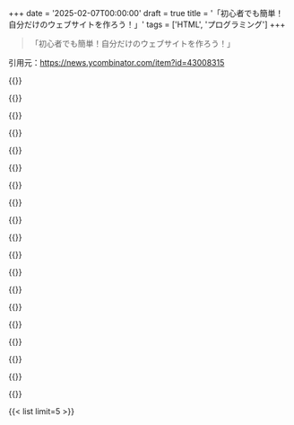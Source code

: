 +++
date = '2025-02-07T00:00:00'
draft = true
title = '「初心者でも簡単！自分だけのウェブサイトを作ろう！」'
tags = ['HTML', 'プログラミング']
+++

> 「初心者でも簡単！自分だけのウェブサイトを作ろう！」

引用元：https://news.ycombinator.com/item?id=43008315

{{<matomeQuote body="このガイドは12歳の娘のために書いたんだけど、子ども向けのウェブ開発入門としてはもう少し工夫が必要だと思う。特にMDNにすぐ飛ぶのはちょっと難しすぎ。指示はあるけど、なぜそうするのかの説明が少ないから、初心者にはわかりにくい。HTMLのセマンティクスに行く前に、作成から公開までの単純な流れを教えるべきじゃないかな。" userName="shit_game" createdAt="2025-02-11T07:58:58" color="">}}

{{<matomeQuote body="このHTMLエディタを作ったんだけど、瞬時にプレビューできて友達に初めてのHTMLページ作りを教えるのに役立った。自分用に作ったけどすごく使えるよ。非開発者の友達が初めてコーディングにワクワクしてるの見ると嬉しい。https://no-gravity.github.io/html_editor/" userName="mg" createdAt="2025-02-11T07:18:39" color="">}}
    

{{<matomeQuote body="いい記事だね！ウェブサイト作りたい初心者に教えてあげたい内容。初めての開発者としてReactのサイトを学ぶのはキツイと思う。" userName="tommica" createdAt="2025-02-11T07:03:20" color="">}}

{{<matomeQuote body="すごい！でも、99%の非開発者はこうなるんだよね：HTML＆CSSの基本学んで、無料ホストで作り始めて、「無理無理！」ってなってWordPressに逃げる。で、なんか壊れて助けてもらうか諦めるって感じ。開発者は自分の静的サイトジェネレーター作って楽しんでるけどね。" userName="egeozcan" createdAt="2025-02-11T07:36:33" color="#785bff">}}

{{<matomeQuote body="この話ではneocitiesのことも言いたいな。https://neocities.org/ これはネットの宝石みたいな存在。" userName="nhatcher" createdAt="2025-02-11T07:58:54" color="">}}

{{<matomeQuote body="ウェブサイト作りは簡単だけど、公開して定期的に更新するのが難しいんだよね。これがWordPressやDrupalが多国籍企業になった理由だと思う。ウェブは厳しいよ。プログラミングできるけど、正式に学んだことがない人の体験談。" userName="greazy" createdAt="2025-02-11T07:14:37" color="#38d3d3">}}

{{<matomeQuote body="HTMLの基本を理解することが大事なのに、みんなフレームワークとか抽象化に逃げちゃってるよね。" userName="abetusk" createdAt="2025-02-11T07:05:17" color="#ff5c5c">}}

{{<matomeQuote body="とりあえず、ここのリンク使っとけよ。 - https://techdevguide.withgoogle.com/ - https://www.freecodecamp.org/ - https://developer.mozilla.org/en-US/" userName="Dementor430" createdAt="2025-02-11T07:01:46" color="">}}

{{<matomeQuote body="初心者はMDN Web Docsとか使いにくいと思う。自分はInternetIsHardのガイドの方が良かったわ。" userName="bryanhogan" createdAt="2025-02-11T08:05:12" color="">}}

{{<matomeQuote body="確かに、ドキュメントサイトは初心者には難しすぎるよね。何か調べる時にはいいけど、最初からあれは無理。" userName="ahoef" createdAt="2025-02-11T07:13:10" color="">}}

{{<matomeQuote body="techdevguideいいね！" userName="tommica" createdAt="2025-02-11T07:11:39" color="">}}

{{<matomeQuote body="AIの時代でもHTMLは消えねーって！夢見る創業者に、学ぶべきことは何かって聞かれたら、HTMLって答えるわ。" userName="Brajeshwar" createdAt="2025-02-11T06:24:11" color="">}}

{{<matomeQuote body="いや、初心者にはReactを教えるべきだろ！ｗ" userName="steren" createdAt="2025-02-11T05:02:33" color="">}}

{{<matomeQuote body="それ、本気にされるから（すっとぼけ）とでもつけとけよ！" userName="zelphirkalt" createdAt="2025-02-11T08:28:53" color="">}}

{{<matomeQuote body="初心者向けのガイドに不適切な項目がいくつかあるな。セマンティックタグやCSS、ビューポートメタタグとか。でも実際には初心者には難しすぎるし、ページの可読性も落ちる。" userName="defanor" createdAt="2025-02-11T06:02:15" color="#ff5733">}}

{{<matomeQuote body="ブラウザが互換性を壊さないから、viewportメタタグは必須だね。セクションはあまり使わないけど、リーダーモードでは役立つと思うぜ。" userName="MrJohz" createdAt="2025-02-11T06:19:15" color="#45d325">}}

{{<matomeQuote body="どのHTMLタグも閉じスラッシュはいらないのに、<img>タグについては間違ってるぜ。W3Cバリデーターが指摘してくるから注意な。" userName="assimpleaspossi" createdAt="2025-02-11T08:18:55" color="#785bff">}}

{{<matomeQuote body="ページが低コントラストのピンク文字にピンク背景で読みづらい。作者はピンクが好きって言ってるから仕様かもね笑" userName="puchatek" createdAt="2025-02-11T06:34:18" color="">}}

{{<matomeQuote body="1994年のO’ReillyのHTML本を思い出すなあ。昔は手作業でやってたから、今みたいな簡単なツールは本当にありがたかった。PHPとかLinuxが救世主だったわ。" userName="caspper69" createdAt="2025-02-11T05:33:38" color="">}}


{{< list limit=5 >}}
